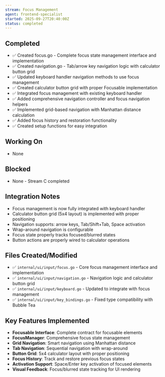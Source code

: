 ```yaml
---
stream: Focus Management
agent: frontend-specialist
started: 2025-09-27T20:40:00Z
status: completed
---
```


## Completed
- ✅ Created focus.go - Complete focus state management interface and implementation
- ✅ Created navigation.go - Tab/arrow key navigation logic with calculator button grid
- ✅ Updated keyboard handler navigation methods to use focus management
- ✅ Created calculator button grid with proper Focusable implementation
- ✅ Integrated focus management with existing keyboard handler
- ✅ Added comprehensive navigation controller and focus navigation helpers
- ✅ Implemented grid-based navigation with Manhattan distance calculation
- ✅ Added focus history and restoration functionality
- ✅ Created setup functions for easy integration

## Working On
- None

## Blocked
- None - Stream C completed

## Integration Notes
- Focus management is now fully integrated with keyboard handler
- Calculator button grid (5x4 layout) is implemented with proper positioning
- Navigation supports: arrow keys, Tab/Shift+Tab, Space activation
- Wrap-around navigation is configurable
- Focus state properly tracks focused/blurred states
- Button actions are properly wired to calculator operations

## Files Created/Modified
- ✅ `internal/ui/input/focus.go` - Core focus management interface and implementation
- ✅ `internal/ui/input/navigation.go` - Navigation logic and calculator button grid
- ✅ `internal/ui/input/keyboard.go` - Updated to integrate with focus management
- ✅ `internal/ui/input/key_bindings.go` - Fixed type compatibility with Bubble Tea

## Key Features Implemented
- **Focusable Interface**: Complete contract for focusable elements
- **FocusManager**: Comprehensive focus state management
- **Grid Navigation**: Smart navigation using Manhattan distance
- **Tab Navigation**: Sequential navigation with wrap-around
- **Button Grid**: 5x4 calculator layout with proper positioning
- **Focus History**: Track and restore previous focus states
- **Activation Support**: Space/Enter key activation of focused elements
- **Visual Feedback**: Focus/blurred state tracking for UI rendering